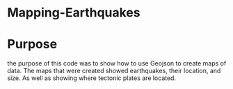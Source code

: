 # Mapping-Earthquakes

# Purpose

the purpose of this code was to show how to use Geojson to create maps of data. The maps that were created showed earthquakes, their location, and size. As well as showing where tectonic plates are located.